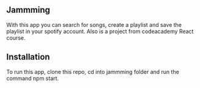 ## Jammming

With this app you can search for songs, create a playlist and save the playlist in your spotify account. Also is a project from codeacademy React course.


## Installation

To run this app, clone this repo, cd into jammming folder and run the command npm start.